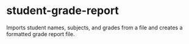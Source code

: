 # student-grade-report
Imports student names, subjects, and grades from a file and creates a formatted grade report file.
